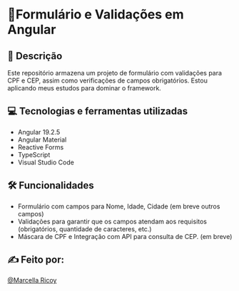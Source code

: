 # 📍Formulário e Validações em Angular

## 📝 Descrição
Este repositório armazena um projeto de formulário com validações para CPF e CEP, assim como verificações de campos obrigatórios. Estou aplicando meus estudos para dominar o framework.

## 💻 Tecnologias e ferramentas utilizadas 
- Angular 19.2.5
- Angular Material
- Reactive Forms
- TypeScript
- Visual Studio Code

## 🛠️ Funcionalidades 
- Formulário com campos para Nome, Idade, Cidade (em breve outros campos)
- Validações para garantir que os campos atendam aos requisitos (obrigatórios, quantidade de caracteres, etc.)
- Máscara de CPF e Integração com API para consulta de CEP. (em breve)

## ✍️ Feito por:
[@Marcella Ricoy](https://github.com/marcellarc)

